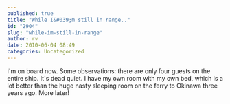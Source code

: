 ```yaml
---
published: true
title: "While I&#039;m still in range.."
id: "2904"
slug: "while-im-still-in-range"
author: rv
date: 2010-06-04 08:49
categories: Uncategorized
---
```

I'm on board now. Some observations: there are only four guests on the entire ship. It's dead quiet. I have my own room with my own bed, which is a lot better than the huge nasty sleeping room on the ferry to Okinawa three years ago. More later!